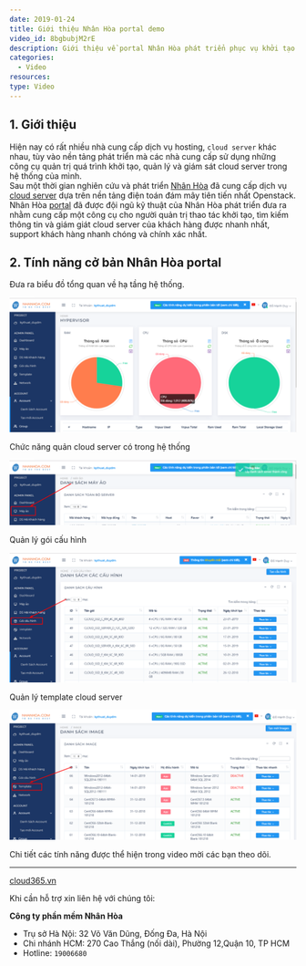 ```yaml
---
date: 2019-01-24
title: Giới thiệu Nhân Hòa portal demo
video_id: 8bgbubjM2rE
description: Giới thiệu về portal Nhân Hòa phát triển phục vụ khởi tạo và quản trị cloud server.
categories:
  - Video
resources:
type: Video
---
```



## 1. Giới thiệu

Hiện nay có rất nhiều nhà cung cấp dịch vụ hosting, `cloud server` khác nhau, tùy vào nền tảng phát triển mà các nhà cung cấp sử dụng những công cụ quản trị quá trình khởi tạo, quản lý và giám sát cloud server trong hệ thống của mình.<br>
Sau một thời gian nghiên cứu và phát triển <a href="https://nhanhoa.com/" target="_blank">Nhân Hòa</a> đã cung cấp dịch vụ <a href="https://nhanhoa.com/may-chu/may-chu-ao-vps.html" target="_blank">cloud server</a> dựa trên nền tảng điện toán đám mây tiên tiến nhất Openstack.<br>
Nhân Hòa <a href="https://portal.cloud365.vn/user/login/" target="_blank">portal</a> đã được đội ngũ kỹ thuật của Nhân Hòa phát triển đưa ra nhằm cung cấp một công cụ cho người quản trị thao tác khởi tạo, tìm kiếm thông tin và giám giát cloud server của khách hàng được nhanh nhất, support khách hàng nhanh chóng và chính xác nhất.

## 2. Tính năng cở bản Nhân Hòa portal

Đưa ra biểu đồ tổng quan về hạ tầng hệ thống.

![](/images/img-video-portal-demo/Screenshot_887.png)

Chức năng quản cloud server có trong hệ thống

![](/images/img-video-portal-demo/Screenshot_888.png)

Quản lý gói cấu hình

![](/images/img-video-portal-demo/Screenshot_889.png)

Quản lý template cloud server

![](/images/img-video-portal-demo/Screenshot_890.png)

Chi tiết các tính năng được thể hiện trong video mời các bạn theo dõi.

---
<a href="https://cloud365.vn/" target="_blank">cloud365.vn</a>

Khi cần hỗ trợ xin liên hệ với chúng tôi:

**Công ty phần mềm Nhân Hòa**
- Trụ sở Hà Nội: 32 Võ Văn Dũng, Đống Đa, Hà Nội
- Chi nhánh HCM: 270 Cao Thắng (nối dài), Phường 12,Quận 10, TP HCM
- Hotline: `19006680`